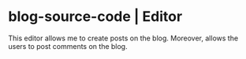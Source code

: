 # blog-source-code | Editor

This editor allows me to create posts on the blog. Moreover, allows the users to post comments on the blog.
